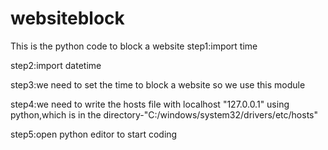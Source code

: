 # websiteblock
This is the python code to  block a website
step1:import time 

step2:import datetime

step3:we need to set the time to block a website so we use this module

step4:we need to write the hosts file with localhost "127.0.0.1" using python,which is in the directory-"C:/windows/system32/drivers/etc/hosts" 

step5:open python editor to start coding 

